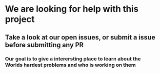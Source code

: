 # We are looking for help with this project

## Take a look at our open issues, or submit a issue before submitting any PR

### Our goal is to give a interersting place to learn about the Worlds hardest problems and who is working on them
